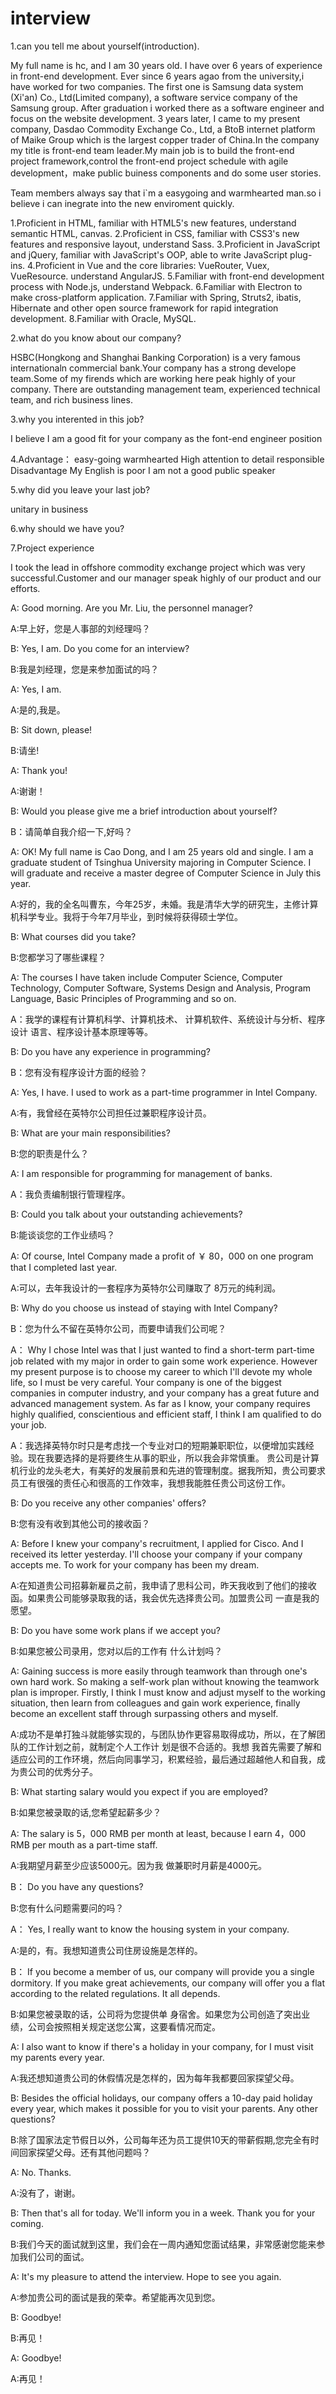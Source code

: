 # interview


1.can you tell me about yourself(introduction).

My full name is hc, and I am 30 years old. I have over 6 years of experience in front-end development. Ever since 6 years agao from the university,i have worked for two companies.
The first one is Samsung data system (Xi'an) Co., Ltd(Limited company), a software service company of the Samsung group. After graduation i worked there as a software engineer and focus on the website development.
3 years later, I came to my present company, Dasdao Commodity Exchange Co., Ltd, a BtoB internet platform of Maike Group which is the largest copper trader of China.In the company my title is front-end team leader.My main job is to build the front-end project framework,control the front-end project schedule with agile development，make public buiness components and do some user stories.

Team members always say that i`m a easygoing and warmhearted man.so i believe i can inegrate into the new enviroment quickly.

1.Proficient in HTML, familiar with HTML5's new features, understand semantic HTML, canvas.
2.Proficient in CSS, familiar with CSS3's new features and responsive layout, understand Sass.
3.Proficient in JavaScript and jQuery, familiar with JavaScript's OOP, able to write JavaScript plug-ins.
4.Proficient in Vue and the core libraries: VueRouter, Vuex, VueResource. understand AngularJS.
5.Familiar with front-end development process with Node.js, understand Webpack.
6.Familiar with Electron to make cross-platform application.
7.Familiar with Spring, Struts2, ibatis, Hibernate and other open source framework for rapid integration development.
8.Familiar with Oracle, MySQL.

2.what do you know about our company?

HSBC(Hongkong and Shanghai Banking Corporation) is a very famous internationaln commercial bank.Your company has a strong develope team.Some of my firends which are working here peak highly of your company. There are outstanding management team, experienced technical team, and rich business lines.

3.why you interented in this job?

I believe I am a good fit for your company as the font-end engineer position

4.Advantage：
    easy-going
    warmhearted
    High attention to detail
    responsible
Disadvantage
    My English is poor
    I am not a good public speaker

5.why did you leave your last job?

unitary in business

6.why should we have you?

7.Project experience

I took the lead in offshore commodity exchange project which was very successful.Customer and our manager speak highly of our product and our efforts.

A: Good morning. Are you Mr. Liu, the personnel manager?

A:早上好，您是人事部的刘经理吗？

B: Yes, I am. Do you come for an interview?

B:我是刘经理，您是来参加面试的吗？

A: Yes, I am.

A:是的,我是。

B: Sit down, please!

B:请坐!

A: Thank you!

A:谢谢！

B: Would you please give me a brief introduction about yourself?

B：请简单自我介绍一下,好吗？

A: OK! My full name is Cao Dong, and I am 25 years old and single. I am a graduate student of Tsinghua University majoring in Computer Science. I will graduate and receive a master degree of Computer Science in July this year.

A:好的，我的全名叫曹东，今年25岁，未婚。我是清华大学的研究生，主修计算机科学专业。我将于今年7月毕业，到时候将获得硕士学位。

B: What courses did you take?

B:您都学习了哪些课程？

A: The courses I have taken include Computer Science, Computer Technology, Computer Software, Systems Design and Analysis, Program Language, Basic Principles of Programming and so on.

A：我学的课程有计算机科学、计算机技术、 计算机软件、系统设计与分析、程序设计 语言、程序设计基本原理等等。

B: Do you have any experience in programming?

B：您有没有程序设计方面的经验？

A: Yes, I have. I used to work as a part-time programmer in Intel Company.

A:有，我曾经在英特尔公司担任过兼职程序设计员。

B: What are your main responsibilities?

B:您的职责是什么？

A: I am responsible for programming for management of banks.

A：我负责编制银行管理程序。

B: Could you talk about your outstanding achievements?

B:能谈谈您的工作业绩吗？

A: Of course, Intel Company made a profit of ￥ 80，000 on one program that I completed last year.

A:可以，去年我设计的一套程序为英特尔公司赚取了 8万元的纯利润。

B: Why do you choose us instead of staying with Intel Company?

B：您为什么不留在英特尔公司，而要申请我们公司呢？

A： Why I chose Intel was that I just wanted to find a short-term part-time job related with my major in order to gain some work experience. However my present purpose is to choose my career to which I'll devote my whole life, so I must be very careful. Your company is one of the biggest companies in computer industry, and your company has a great future and advanced management system. As far as I know, your company requires highly qualified, conscientious and efficient staff, I think I am qualified to do your job.

A：我选择英特尔时只是考虑找一个专业对口的短期兼职职位，以便增加实践经验。现在我要选择的是将要终生从事的职业，所以我会非常慎重。 贵公司是计算机行业的龙头老大，有美好的发展前景和先进的管理制度。据我所知，贵公司要求员工有很强的责任心和很高的工作效率，我想我能胜任贵公司这份工作。

B: Do you receive any other companies' offers?

B:您有没有收到其他公司的接收函？

A: Before I knew your company's recruitment, I applied for Cisco. And I received its letter yesterday. I'll choose your company if your company accepts me. To work for your company has been my dream.

A:在知道贵公司招募新雇员之前，我申请了思科公司，昨天我收到了他们的接收函。如果贵公司能够录取我的话，我会优先选择贵公司。加盟贵公司 一直是我的愿望。

B: Do you have some work plans if we accept you?

B:如果您被公司录用，您对以后的工作有 什么计划吗？

A: Gaining success is more easily through teamwork than through one's own hard work. So making a self-work plan without knowing the teamwork plan is improper. Firstly, I think I must know and adjust myself to the working situation, then learn from colleagues and gain work experience, finally become an excellent staff through surpassing others and myself.

A:成功不是单打独斗就能够实现的，与团队协作更容易取得成功，所以，在了解团 队的工作计划之前，就制定个人工作计 划是很不合适的。我想 我首先需要了解和适应公司的工作环境，然后向同事学习，积累经验，最后通过超越他人和自我，成为贵公司的优秀分子。

B: What starting salary would you expect if you are employed?

B:如果您被录取的话,您希望起薪多少？

A: The salary is 5，000 RMB per month at least, because I earn 4，000 RMB per mouth as a part-time staff.

A:我期望月薪至少应该5000元。因为我 做兼职时月薪是4000元。

B： Do you have any questions?

B:您有什么问题需要问的吗？

A： Yes, I really want to know the housing system in your company.

A:是的，有。我想知道贵公司住房设施是怎样的。

B： If you become a member of us, our company will provide you a single dormitory. If you make great achievements, our company will offer you a flat according to the related regulations. It all depends.

B:如果您被录取的话，公司将为您提供单 身宿舍。如果您为公司创造了突出业绩，公司会按照相关规定送您公寓，这要看情况而定。

A: I also want to know if there's a holiday in your company, for I must visit my parents every year.

A:我还想知道贵公司的休假情况是怎样的，因为每年我都要回家探望父母。

B: Besides the official holidays, our company offers a 10-day paid holiday every year, which makes it possible for you to visit your parents. Any other questions?

B:除了国家法定节假日以外，公司每年还为员工提供10天的带薪假期,您完全有时间回家探望父母。还有其他问题吗？

A: No. Thanks.

A:没有了，谢谢。

B: Then that's all for today. We'll inform you in a week. Thank you for your coming.

B:我们今天的面试就到这里，我们会在一周内通知您面试结果，非常感谢您能来参加我们公司的面试。

A: It's my pleasure to attend the interview. Hope to see you again.

A:参加贵公司的面试是我的荣幸。希望能再次见到您。

B: Goodbye!

B:再见！

A: Goodbye!

A:再见！
